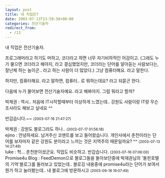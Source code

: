 ```yaml
---
layout: post
title: 내 직업은?
date: 2003-07-13T13:59:50+00:00
categories: 전산기술자
redirect_from:
  - /13
---
```


내 직업은 전산기술자.

프로그래머라고 하기도 머하고, 코더라고 하면 너무 자기비하적인 어감이고. (그래도 누가 물으면 코더라고 해야지, 라고 결심했었지만, 코더라는 단어를 알아듣는 사람보다는, 잘난체 하는 놈이군.. 라고 하는 사람이 더 많았다.) 그냥 컴퓨터해요. 라고 말한다.

하지만, 컴퓨터해요. 라고 말하면, 컴퓨터.. 로 뭐하는데요? 라고 되묻곤 한다.

다음에 누가 물어보면 전산기술자예요. 라고 해봐야지. 그럼 뭐라고 할까?
<div id=comments>
<div class=comment>
<!--- cmt:15 --->
<!--- mail: --->
<!--- parent:0 --->
박제권 : 
역시.. 처음에 IT시작할때부터 이상하게 느꼈는데..
강원도 사람이랑 IT랑 무슨 조사라도 해보고 싶네요 ^^

반갑습니다.~~
 <small>(2003-07-16 21:47:27)</small>
</div>
<div class=comment>
<!--- cmt:16 --->
<!--- mail: --->
<!--- parent:0 --->
박제권 : 
강원도 블로그라도 하나..
 <small>(2003-07-17 01:56:18)</small>
</div>
<div class=comment>
<!--- cmt:17 --->
<!--- mail: --->
<!--- parent:0 --->
ejino : 
안녕하세요.
남겨주신 코멘트를 보고 들어왔습니다.
개인사에서 춘천이라는 단어를 보자마자 같은 강원도 분이라고 느끼는 것은 지역주의 때문일까요? ^^
 <small>(2003-07-13 14:27:49)</small>
</div>
<div class=comment>
<!--- cmt:18 --->
<!--- mail: --->
<!--- parent:0 --->
luke : 
헉... 춘천분이셨군요. 직업도 비슷하고. 반갑습니다.
 <small>(2003-07-16 07:06:00)</small>
</div>
<div class=comment>
<!--- cmt:19 --->
<!--- mail: --->
<!--- parent:0 --->
Promise4u Blog : 
FeedDemon으로 블로그들을 돌아보던중에 박재권님의 '돌핀호텔의 기억'블로그를 둘러보고 있었는데.. 블로깅 내용중에 promise4u라는 단어가 보여서 뭔가 하고 눌러봤는데.. 내 블로그에 방문하시고
 <small>(2003-09-18 19:07:49)</small>
</div>
</div>
